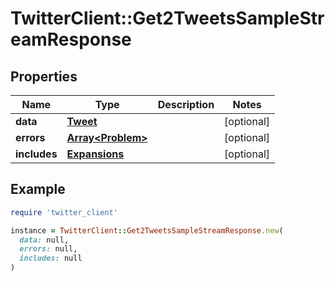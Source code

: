 # TwitterClient::Get2TweetsSampleStreamResponse

## Properties

| Name | Type | Description | Notes |
| ---- | ---- | ----------- | ----- |
| **data** | [**Tweet**](Tweet.md) |  | [optional] |
| **errors** | [**Array&lt;Problem&gt;**](Problem.md) |  | [optional] |
| **includes** | [**Expansions**](Expansions.md) |  | [optional] |

## Example

```ruby
require 'twitter_client'

instance = TwitterClient::Get2TweetsSampleStreamResponse.new(
  data: null,
  errors: null,
  includes: null
)
```

